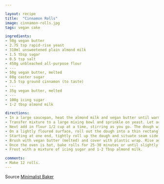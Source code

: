 ```yaml
---

layout: recipe
title:  "Cinnamon Rolls"
image: cinnamon-rolls.jpg
tags: vegan cake

ingredients:
- 50g vegan butter
- 2.75 tsp rapid-rise yeast
- 310ml unsweetened plain almond milk
- 1.5 tbsp sugar
- 0.5 tsp salt
- 450g unbleached all-purpose flour
- ---
- 50g vegan butter, melted
- 60g caster sugar
- 3.5 tsp ground cinnamon (to taste)
- ---
- 35g vegan butter, melted
- ---
- 100g icing sugar
- 1-2 tbsp almond milk

directions:
- In a large saucepan, heat the almond milk and vegan butter until warm and melted, never reaching boiling. Remove from heat and let cool to 43C or the temperature of bath water. It should be warm but not too hot or it will kill the yeast.
- Transfer mixture to a large mixing bowl and sprinkle on yeast. Let activate for 10 minutes. Then add the sugar and the salt and stir.
- Next add in flour 1/2 cup at a time, stirring as you go. The dough will be sticky. When it is too thick to stir, transfer to a lightly floured surface and knead for a minute or so until it forms a loose ball (be careful not to overmix). Rinse your mixing bowl out, coat it with oil, and add your dough ball back in. Cover with plastic wrap and set in a warm place to rise for about 1 hour, or until doubled in size.
- On a lightly floured surface, roll out the dough into a thin rectangle. Brush with melted vegan butter and top with sugar and desired amount of cinnamon.
- Starting at one end, tightly roll up the dough and situate seam side down. Then with a serrated knife or a string of floss, cut the dough into 1.5 - 2 inch sections and position in a well-buttered 8x8 inch square or comparable sized round pan. 
- Brush with vegan butter (melted) and cover with plastic wrap. Rise again in a warm place until the size you want. Preheat oven to 175 C.
- Once the oven is hot, bake rolls for 25-30 minutes or until slightly golden brown. Let cool for a few minutes and then serve immediately.
- Frost with a mixture of icing sugar and 1-2 Tbsp almond milk.

comments: 
- Make 12 rolls.
---
```


Source [Minimalist Baker](https://minimalistbaker.com/the-worlds-easiest-cinnamon-rolls/)